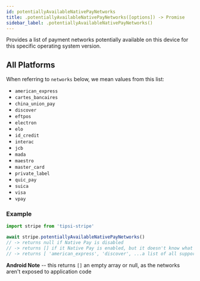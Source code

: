 ```yaml
---
id: potentiallyAvailableNativePayNetworks
title: .potentiallyAvailableNativePayNetworks([options]) -> Promise
sidebar_label: .potentiallyAvailableNativePayNetworks()
---
```


Provides a list of payment networks potentially available on this device for this specific operating system version.

## All Platforms

When referring to `networks` below, we mean values from this list:

* `american_express`
* `cartes_bancaires`
* `china_union_pay`
* `discover`
* `eftpos`
* `electron`
* `elo`
* `id_credit`
* `interac`
* `jcb`
* `mada`
* `maestro`
* `master_card`
* `private_label`
* `quic_pay`
* `suica`
* `visa`
* `vpay`

### Example

```js
import stripe from 'tipsi-stripe'

await stripe.potentiallyAvailableNativePayNetworks()
// -> returns null if Native Pay is disabled
// -> returns [] if it Native Pay is enabled, but it doesn't know what networks are available (on Android)
// -> returns [ 'american_express', 'discover', ...a list of all supported networks, documented above...]
```

**Android Note** -- this returns `[]` an empty array or null, as the networks aren't exposed to application code
